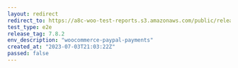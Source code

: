 ```yaml
---
layout: redirect
redirect_to: https://a8c-woo-test-reports.s3.amazonaws.com/public/release/7.8.2/woocommerce-paypal-payments/e2e/index.html
test_type: e2e
release_tag: 7.8.2
env_description: "woocommerce-paypal-payments"
created_at: "2023-07-03T21:03:22Z"
passed: false
---
```

